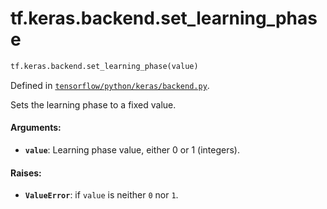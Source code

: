 <div itemscope itemtype="http://developers.google.com/ReferenceObject">
<meta itemprop="name" content="tf.keras.backend.set_learning_phase" />
</div>

# tf.keras.backend.set_learning_phase

``` python
tf.keras.backend.set_learning_phase(value)
```



Defined in [`tensorflow/python/keras/backend.py`](https://www.tensorflow.org/code/tensorflow/python/keras/backend.py).

Sets the learning phase to a fixed value.

#### Arguments:

* <b>`value`</b>: Learning phase value, either 0 or 1 (integers).


#### Raises:

* <b>`ValueError`</b>: if `value` is neither `0` nor `1`.